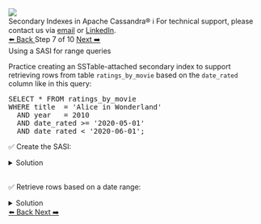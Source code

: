 <!-- TOP -->
<div class="top">
  <img class="scenario-academy-logo" src="https://datastax-academy.github.io/katapod-shared-assets/images/ds-academy-2023.svg" />
  <div class="scenario-title-section">
    <span class="scenario-title">Secondary Indexes in Apache Cassandra®</span>
    <span class="scenario-subtitle">ℹ️ For technical support, please contact us via <a href="mailto:aleksandr.volochnev@datastax.com">email</a> or <a href="https://dtsx.io/aleks">LinkedIn</a>.</span> 
  </div>
</div>

<!-- NAVIGATION -->
<div id="navigation-top" class="navigation-top">
 <a href='command:katapod.loadPage?[{"step":"step6"}]'
   class="btn btn-dark navigation-top-left">⬅️ Back
 </a>
<span class="step-count"> Step 7 of 10</span>
 <a href='command:katapod.loadPage?[{"step":"step8"}]'
    class="btn btn-dark navigation-top-right">Next ➡️
  </a>
</div>

<!-- CONTENT -->

<div class="step-title">Using a SASI for range queries</div>

Practice creating an SSTable-attached secondary index to support 
retrieving rows from table `ratings_by_movie` based on the `date_rated` column 
like in this query:

<pre class="non-executable-code">
SELECT * FROM ratings_by_movie
WHERE title  = 'Alice in Wonderland'
  AND year   = 2010
  AND date_rated >= '2020-05-01' 
  AND date_rated < '2020-06-01';
</pre>

✅ Create the SASI:
<details>
  <summary>Solution</summary>

```
CREATE CUSTOM INDEX IF NOT EXISTS 
   date_rated_ratings_by_movie_sasi 
ON ratings_by_movie (date_rated)
USING 'org.apache.cassandra.index.sasi.SASIIndex';
```

</details>

<br/>

✅ Retrieve rows based on a date range: 
<details>
  <summary>Solution</summary>

```
-- Real-time transactional query
SELECT * FROM ratings_by_movie
WHERE title  = 'Alice in Wonderland'
  AND year   = 2010
  AND date_rated >= '2020-05-01' 
  AND date_rated < '2020-06-01';
```

```
-- Expensive analytical query
SELECT * FROM ratings_by_movie
WHERE date_rated >= '2020-05-01' 
  AND date_rated < '2020-06-01';
```

</details>

<!-- NAVIGATION -->
<div id="navigation-bottom" class="navigation-bottom">
 <a href='command:katapod.loadPage?[{"step":"step6"}]'
   class="btn btn-dark navigation-bottom-left">⬅️ Back
 </a>
 <a href='command:katapod.loadPage?[{"step":"step8"}]'
    class="btn btn-dark navigation-bottom-right">Next ➡️
  </a>
</div>

